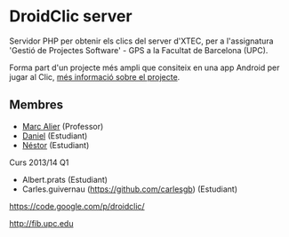 # DroidClic server

Servidor PHP per obtenir els clics del server d'XTEC, per a l'assignatura 
'Gestió de Projectes Software' - GPS a la Facultat de Barcelona (UPC).

Forma part d'un projecte més ampli que consiteix en una app Android per jugar al Clic, 
[més informació sobre el projecte](https://code.google.com/p/droidclic/).




## Membres

- [Marc Alier](https://github.com/granludo) (Professor)
- [Daniel](https://github.com/dbalas) (Estudiant)
- [Néstor](https://github.com/nmaletm) (Estudiant)

Curs 2013/14 Q1

- Albert.prats (Estudiant)
- Carles.guivernau (https://github.com/carlesgb) (Estudiant)

https://code.google.com/p/droidclic/

http://fib.upc.edu
